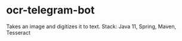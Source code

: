 # ocr-telegram-bot
Takes an image and digitizes it to text. Stack: Java 11, Spring, Maven, Tesseract
